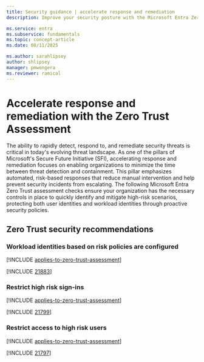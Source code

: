 ```yaml
---
title: Security guidance | accelerate response and remediation
description: Improve your security posture with the Microsoft Entra Zero Trust assessment to accelerate response and remediation.

ms.service: entra
ms.subservice: fundamentals
ms.topic: concept-article
ms.date: 08/11/2025

ms.author: sarahlipsey
author: shlipsey
manager: pmwongera
ms.reviewer: ramical
---
```

# Accelerate response and remediation with the Zero Trust Assessment

The ability to rapidly detect, respond to, and remediate security threats is critical in today's evolving threat landscape. As one of the pillars of Microsoft's Secure Future Initiative (SFI), accelerating response and remediation focuses on enabling organizations to minimize the time between threat detection and containment. This pillar emphasizes automated, risk-based responses that reduce manual intervention and help prevent security incidents from escalating. The following Microsoft Entra Zero Trust assessment checks ensure your organization has the necessary controls in place to quickly identify and mitigate high-risk scenarios, protecting both user identities and workload identities through proactive security policies.

## Zero Trust security recommendations

### Workload identities based on risk policies are configured
[!INCLUDE [applies-to-zero-trust-assessment](../includes/secure-recommendations/applies-to-zero-trust-assessment.md)]

[!INCLUDE [21883](../includes/secure-recommendations/21883.md)]

### Restrict high risk sign-ins
[!INCLUDE [applies-to-zero-trust-assessment](../includes/secure-recommendations/applies-to-zero-trust-assessment.md)]

[!INCLUDE [21799](../includes/secure-recommendations/21799.md)]

### Restrict access to high risk users
[!INCLUDE [applies-to-zero-trust-assessment](../includes/secure-recommendations/applies-to-zero-trust-assessment.md)]

[!INCLUDE [21797](../includes/secure-recommendations/21797.md)]
